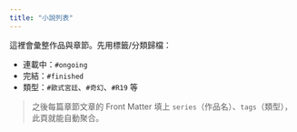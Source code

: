 ```yaml
---
title: "小說列表"
---
```


這裡會彙整作品與章節。先用標籤/分類歸檔：

- 連載中：`#ongoing`
- 完結：`#finished`
- 類型：`#歐式宮廷`、`#奇幻`、`#R19` 等

> 之後每篇章節文章的 Front Matter 填上 `series`（作品名）、`tags`（類型），此頁就能自動聚合。




